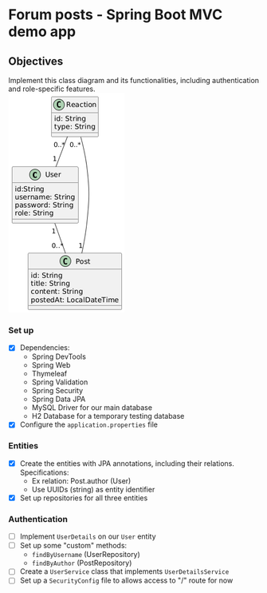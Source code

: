 # Forum posts - Spring Boot MVC demo app

## Objectives

Implement this class diagram and its functionalities, including authentication and role-specific features.  
![Class diagram](/assets/uml_class_diagram.png)

### Set up

- [x] Dependencies:
    - Spring DevTools
    - Spring Web
    - Thymeleaf
    - Spring Validation
    - Spring Security
    - Spring Data JPA
    - MySQL Driver for our main database
    - H2 Database for a temporary testing database
- [x] Configure the `application.properties` file

### Entities

- [x] Create the entities with JPA annotations, including their relations. Specifications:
    - Ex relation: Post.author (User)
    - Use UUIDs (string) as entity identifier
- [x] Set up repositories for all three entities

### Authentication

- [ ] Implement `UserDetails` on our `User` entity
- [ ] Set up some "custom" methods:
    - `findByUsername` (UserRepository)
    - `findByAuthor` (PostRepository)
- [ ] Create a `UserService` class that implements `UserDetailsService`
- [ ] Set up a `SecurityConfig` file to allows access to "/" route for now
